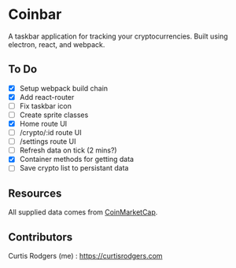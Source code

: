# Coinbar
A taskbar application for tracking your cryptocurrencies. Built using electron, react, and webpack.


## To Do
- [x] Setup webpack build chain
- [x] Add react-router
- [ ] Fix taskbar icon
- [ ] Create sprite classes
- [x] Home route UI
- [ ] /crypto/:id route UI
- [ ] /settings route UI
- [ ] Refresh data on tick (2 mins?)
- [x] Container methods for getting data
- [ ] Save crypto list to persistant data

## Resources
All supplied data comes from [CoinMarketCap](https://coinmarketcap.com/api/).


## Contributors

Curtis Rodgers (me) : https://curtisrodgers.com